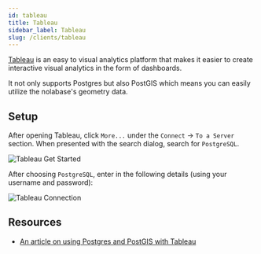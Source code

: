 ```yaml
---
id: tableau
title: Tableau
sidebar_label: Tableau
slug: /clients/tableau
---
```


[Tableau](https://www.tableau.com/why-tableau/what-is-tableau) is an easy to visual analytics platform
that makes it easier to create interactive visual analytics in the form of dashboards.

It not only supports Postgres but also PostGIS which means you can easily utilize
the nolabase's geometry data.

## Setup

After opening Tableau, click `More...` under the `Connect` -> `To a Server` section.
When presented with the search dialog, search for `PostgreSQL`.

![Tableau Get Started](/img/tableau-start.png)

After choosing `PostgreSQL`, enter in the following details (using your username
and password):

![Tableau Connection](/img/tableau-connect.png)

## Resources

* [An article on using Postgres and PostGIS with Tableau](https://www.tableau.com/about/blog/2019/6/how-combine-postgis-and-tableau-unleash-more-spatial-goodness-your-analysis)




